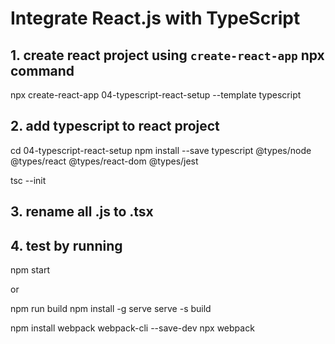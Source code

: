 # Integrate React.js with TypeScript

## 1. create react project using `create-react-app` npx command
npx create-react-app 04-typescript-react-setup --template typescript

## 2. add typescript to react project
cd 04-typescript-react-setup
npm install --save typescript @types/node @types/react @types/react-dom @types/jest

tsc --init

## 3. rename all .js to .tsx
## 4. test by running

npm start

or

npm run build
npm install -g serve
serve -s build


npm install webpack webpack-cli --save-dev
npx webpack
